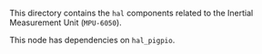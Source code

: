 This directory contains the `hal` components related to the Inertial Measurement Unit (`MPU-6050`).

This node has dependencies on `hal_pigpio`.